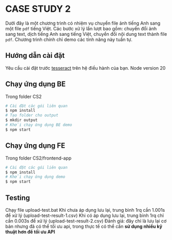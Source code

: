 # CASE STUDY 2
Dưới đây là một chương trình có nhiệm vụ chuyển file ảnh tiếng Anh sang một file `pdf` tiếng Việt. Các bước xử lý lần lượt bao gồm: chuyển đổi ảnh sang text, dịch tiếng Anh sang tiếng Việt, chuyển đổi nội dung text thành file `pdf`. Chương trình chính chỉ demo các tính năng này tuần tự.

## Hướng dẫn cài đặt
Yêu cầu cài đặt trước [tesseract](https://tesseract-ocr.github.io/tessdoc/Installation.html) trên hệ điều hành của bạn.
Node version 20

## Chạy ứng dụng BE
Trong folder CS2
```sh
# Cài đặt các gói liên quan
$ npm install
# Tạo folder cho output
$ mkdir output
# Khởi chạy ứng dụng BE demo
$ npm start
```

## Chạy ứng dụng FE
Trong folder CS2/frontend-app
```sh
# Cài đặt các gói liên quan
$ npm install
# Khởi chạy ứng dụng demo
$ npm start
```

## Testing
Chạy file upload-test.bat
Khi chưa áp dụng lưu lại, trung bình 1rq cần 1.001s để xử lý (upload-test-result-1.csv)
Khi có áp dụng lưu lại, trung bình 1rq chỉ cần 0.003s để xử lý (upload-test-result-2.csv)
Đánh giá: đây chỉ là lưu lại cơ bản nhưng đã có thể tối ưu api, trong thực tế có thể cần **sử dụng nhiều kỹ thuật hơn để tối ưu API**
